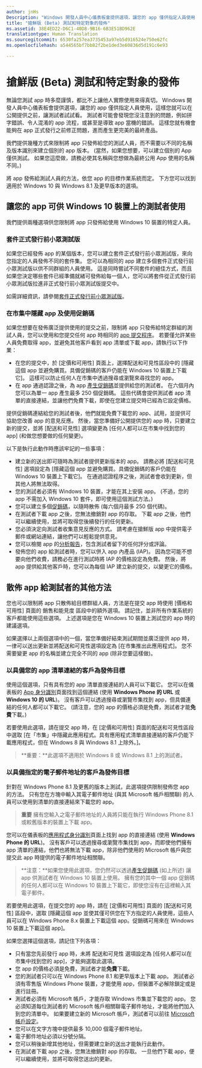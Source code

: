 ```yaml
---
author: jnHs
Description: "Windows 開發人員中心儀表板會提供選項，讓您的 app 僅供指定人員使用，這樣您就可以在公開提供之前，讓測試者試試看。"
title: "搶鮮版 (Beta) 測試和特定對象的發佈"
ms.assetid: 38E4ED22-D6C1-40D8-9B16-6B3E51BD962E
translationtype: Human Translation
ms.sourcegitcommit: 6530fa257ea3735453a97eb5d916524e750e62fc
ms.openlocfilehash: a544565bf7bb82f2be1ded3e60836d5d191c6e93

---
```


# 搶鮮版 (Beta) 測試和特定對象的發佈


無論您測試 app 時多麼謹慎，都比不上讓他人實際使用來得真切。 Windows 開發人員中心儀表板會提供選項，讓您的 app 僅供指定人員使用，這樣您就可以在公開提供之前，讓測試者試試看。 測試者可能會發現您沒注意到的問題，例如拼字錯誤、令人混淆的 app 流程，或甚至是導致 app 當機的錯誤。 這樣您就有機會能夠在 app 正式發行之前修正問題，進而產生更完美的最終產品。

我們提供幾種方式來限制將 app 只發佈給您的測試人員，而不需要以不同的名稱及版本識別來建立個別的 app 版本。 (當然，如果您想要，可以建立個別的 App 僅供測試。 如果您這麼做，請務必使其名稱與您想做為最終公用 App 使用的名稱不同。)

將 app 發佈給測試人員的方法，依您 app 的目標作業系統而定。 下方您可以找到適用於 Windows 10 與 Windows 8.1 及更早版本的選項。

## 讓您的 app 可供 Windows 10 裝置上的測試者使用

我們提供兩種選項供您限制將 app 只發佈給使用 Windows 10 裝置的特定人員。

### 套件正式發行前小眾測試版

如果您已經發佈 app 的某個版本，您可以建立套件正式發行前小眾測試版，來向您指定的人員發佈不同的套件集。 您可以為相同的 app 建立多個套件正式發行前小眾測試版以供不同群組的人員使用。 這是同時嘗試不同套件的絕佳方式，而且如果您決定哪些套件已經準備就緒可發佈給每一個人，您可以將套件從正式發行前小眾測試版拉進非正式發行前小眾測試版提交中。

如需詳細資訊，請參閱[套件正式發行前小眾測試版](package-flights.md)。

### 在市集中隱藏 app 及使用促銷碼

如果您想要在發佈廣泛提供使用的提交之前，限制將 app 只發佈給特定群組的測試人員，您可以使用和您提交任何 app 時相同的 [app 提交程序](app-submissions.md)。 若要僅允許某些人員免費取得 app，並避免其他客戶看到 app 清單或下載 app，請執行以下作業：

-   在您的提交中，於 \[定價和可用性\] 頁面上，選擇配送和可見性區段中的 \[隱藏這個 app 並避免購買。具備促銷碼的客戶仍能在 Windows 10 裝置上下載它\]。 這樣可以防止任何人在市集中透過搜尋或瀏覽來尋找您的 app。
-   在 app 通過認證之後，為 app [產生促銷碼](generate-promotional-codes.md)並提供給您的測試者。 在六個月內您可以為單一 app 產生最多 250 個促銷碼。 這些代碼會提供測試者 app 清單的直接連結，並讓他們免費下載，即使在您建立提交時已經為它設定價格。

提供促銷碼連結給您的測試者後，他們就能免費下載您的 app、試用，並提供可協助您改善 app 的意見反應。 然後，當您準備好公開提供您的 app 時，只要建立新的提交，並將 \[配送和可見性\] 選項變更為 \[任何人都可以在市集中找到您的 app\] (和做您想要做的任何變更)。

以下是執行此動作時應該牢記的一些事項：

-   建立新的送出即可隨時為測試者提供更新版本的 app。 請務必將 \[配送和可見性\] 選項設定為 \[隱藏這個 app 並避免購買。具備促銷碼的客戶仍能在 Windows 10 裝置上下載它\]。 在通過認證程序之後，測試者會收到更新，但其他人將無法取得。
-   您的測試者必須有 Windows 10 裝置，才能在其上安裝 app。 (不過，您的 app 不需加入 Windows 10 套件，即可使用這個測試方法。)
-   您可以建立多個[促銷碼](generate-promotional-codes.md)，以隨時散佈 (每六個月最多 250 個代碼)。
-   在測試者下載 app 之後，您無法撤銷對 app 的存取。 下載 app 之後，他們可以繼續使用，並將可取得您後續發行的任何更新。
-   您必須決定向測試者收集意見反應的方式。 請考慮在搶鮮版 app 中提供電子郵件或網站連結，讓他們可以輕鬆提供意見。
-   您可以檢閱 app 的[分析報告](analytics.md)，包含測試者留下的任何評分或評論。
-   發佈您的 app 給測試者時，您可以併入 app 內產品 (IAP)。 因為您可能不想要向他們收費，請務必在進行測試時將 IAP 的價格設定為免費。 然後，將 app 提供給其他客戶時，您可以為每個 IAP 建立新的提交，以變更它的價格。

## 散佈 app 給測試者的其他方法

您也可以限制將 app 只散佈給目標群組人員，方法是在提交 app 時使用 \[價格和可用性\] 頁面的 銷售和能見度 區段中的額外選項。 請記住，並非所有作業系統的客戶都能使用這些選項。 上述選項是您在 Windows 10 裝置上測試您的 app 時的建議選項。

如果選擇以上兩個選項中的一個，當您準備好結束測試期間並廣泛提供 app 時，一律可以送出更新並將配送和可見性選項設定為 \[在市集推出此應用程式\]。 您不需要變更 app 的名稱並建立完全不同的 app (除非您要這樣做)。

### 以具備您的 app 清單連結的客戶為發佈目標

使用這個選項，只有具有您的 app 清單直接連結的人員可以下載它。 您可以在儀表板的 [App 身分識別](view-app-identity-details.md)頁面找到這個連結 (使用 **Windows Phone 的 URL** 或 **Windows 10 的 URL**)。 沒有客戶可以透過搜尋或瀏覽市集找到 app，但具備連結的任何人都可以下載它。 (請注意，您的 app 的價格必須是免費，測試者才能**免費**下載。)

若要使用此選項，請在提交 app 時，在 \[定價和可用性\] 頁面的配送和可見性區段中選取 \[在「市集」中隱藏此應用程式。具有應用程式清單直接連結的客戶仍能下載應用程式，但在 Windows 8 與 Windows 8.1 上除外。\]。

> **重要：**此選項不適用於 Windows 8 或 Windows 8.1 上的測試者。

### 以具備指定的電子郵件地址的客戶為發佈目標

針對在 Windows Phone 8.1 及更舊的版本上測試，此選項提供限制發佈您 app 的方法。 只有您在方塊中輸入其電子郵件地址 (與其 Microsoft 帳戶相關聯) 的人員可以使用到清單的直接連結來下載您的 app。

> **重要** 擁有您輸入之電子郵件地址的人員將只能在執行 Windows Phone 8.1 或較舊版本的裝置上下載 app。
 
您可以在儀表板的[應用程式身分識別](view-app-identity-details.md)頁面上找到 app 的直接連結 (使用 **Windows Phone 的 URL**)。 沒有客戶可以透過搜尋或瀏覽市集找到 app，而即使他們擁有 app 清單的連結，他們也將無法下載 app，除非他們使用的 Microsoft 帳戶與您提交此 app 時提供的電子郵件地址相關聯。

> **注意：**如果您使用此選項，您仍然可以透過[產生促銷碼](generate-promotional-codes.md) (如上所述) 讓 app 供測試者在 Windows 10 裝置上使用。 擁有您的其中一個 app 促銷碼的任何人都可以在 Windows 10 裝置上下載它，即使您沒有在這裡輸入其電子郵件。

若要使用此選項，在提交您的 app 時，請在 \[定價和可用性\] 頁面的 \[配送和可見性\] 區段中，選取 \[隱藏這個 app 並使其僅可供您在下方指定的人員使用，這些人員可以在 Windows Phone 8.x 裝置上下載這個 app。促銷碼可用來在 Windows 10 裝置上下載這個 app\]。

如果您選擇這個選項，請記住下列各項：

-   只有當您先前發行 app 時，未將 配送和可見性 選項設定為 \[任何人都可以在市集中找到您的 app\]，才能夠選取此選項。
-   您 app 的價格必須是免費，測試者才能**免費**下載。
-   您的測試者只可以在 Windows Phone 8.1 和更早版本上下載 app。 測試者必須有零售版 Windows Phone 裝置，才能使用 app，但裝置不必解除鎖定或是進行註冊。
-   測試者必須有 Microsoft 帳戶，才能存取 Windows 市集並下載您的 app。 您必須知道每位測試者的 Microsoft 帳戶相關聯電子郵件地址，才能將他們加入到您的清單中。 如果要建立新的 Microsoft 帳戶，測試者可以前往 [Microsoft 帳戶設定](http://go.microsoft.com/fwlink/p/?LinkId=618945)。
-   您可以在文字方塊中提供最多 10,000 個電子郵件地址。
-   電子郵件地址必須以分號分隔。
-   您可以稍後新增其他地址，但需要建立新的送出才能執行此動作。
-   在測試者下載 app 之後，您無法撤銷對 app 的存取。 一旦他們下載 app，便可以繼續使用，並將可取得您送出的更新。



<!--HONumber=Jun16_HO4-->


